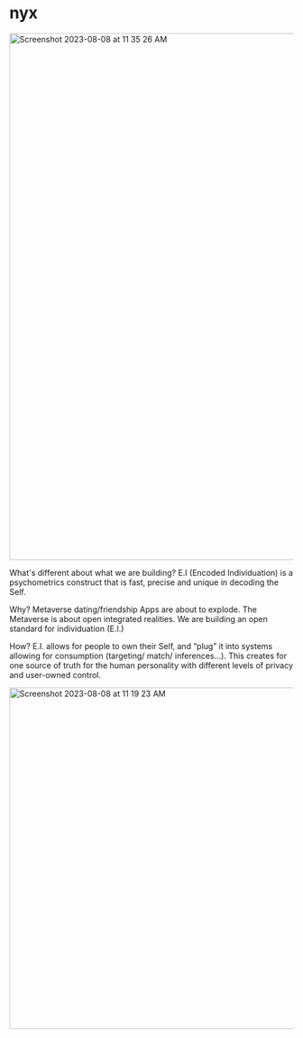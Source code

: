 # nyx

<img width="932" alt="Screenshot 2023-08-08 at 11 35 26 AM" src="https://github.com/tennydesign/nyx/assets/17029800/c40e5f67-cc0e-410c-a424-f58caae5e45b">


What's different about what we are building?
E.I (Encoded Individuation) is a psychometrics construct that is fast, precise and unique in decoding the Self.

Why? 
Metaverse dating/friendship Apps are about to explode. The Metaverse is about open integrated realities. We are building an open standard for individuation (E.I.)

How? 
E.I. allows for people to own their Self, and “plug” it into systems allowing for consumption (targeting/ match/ inferences...). This creates for one source of truth for the human personality with different levels of privacy and user-owned control.

<img width="604" alt="Screenshot 2023-08-08 at 11 19 23 AM" src="https://github.com/tennydesign/nyx/assets/17029800/2dcc9d38-08c3-4221-8345-763697005db7">
